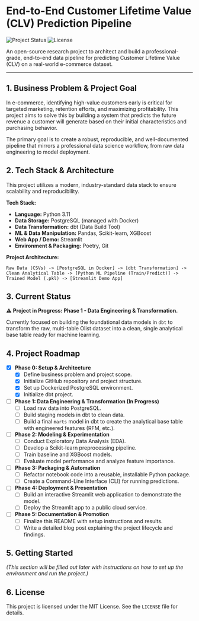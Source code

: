 # End-to-End Customer Lifetime Value (CLV) Prediction Pipeline

![Project Status](https://img.shields.io/badge/status-in%20progress-yellow)
![License](https://img.shields.io/badge/license-MIT-blue)

An open-source research project to architect and build a professional-grade, end-to-end data pipeline for predicting Customer Lifetime Value (CLV) on a real-world e-commerce dataset.

---

## 1. Business Problem & Project Goal

In e-commerce, identifying high-value customers early is critical for targeted marketing, retention efforts, and maximizing profitability. This project aims to solve this by building a system that predicts the future revenue a customer will generate based on their initial characteristics and purchasing behavior.

The primary goal is to create a robust, reproducible, and well-documented pipeline that mirrors a professional data science workflow, from raw data engineering to model deployment.

## 2. Tech Stack & Architecture

This project utilizes a modern, industry-standard data stack to ensure scalability and reproducibility.

**Tech Stack:**
* **Language:** Python 3.11
* **Data Storage:** PostgreSQL (managed with Docker)
* **Data Transformation:** dbt (Data Build Tool)
* **ML & Data Manipulation:** Pandas, Scikit-learn, XGBoost
* **Web App / Demo:** Streamlit
* **Environment & Packaging:** Poetry, Git

**Project Architecture:**

`Raw Data (CSVs) -> [PostgreSQL in Docker] -> [dbt Transformation] -> Clean Analytical Table -> [Python ML Pipeline (Train/Predict)] -> Trained Model (.pkl) -> [Streamlit Demo App]`

## 3. Current Status

⚠️ **Project in Progress: Phase 1 - Data Engineering & Transformation.**

Currently focused on building the foundational data models in `dbt` to transform the raw, multi-table Olist dataset into a clean, single analytical base table ready for machine learning.

## 4. Project Roadmap

- [x] **Phase 0: Setup & Architecture**
    - [x] Define business problem and project scope.
    - [x] Initialize GitHub repository and project structure.
    - [x] Set up Dockerized PostgreSQL environment.
    - [x] Initialize dbt project.
- [ ] **Phase 1: Data Engineering & Transformation (In Progress)**
    - [ ] Load raw data into PostgreSQL.
    - [ ] Build staging models in dbt to clean data.
    - [ ] Build a final `marts` model in dbt to create the analytical base table with engineered features (RFM, etc.).
- [ ] **Phase 2: Modeling & Experimentation**
    - [ ] Conduct Exploratory Data Analysis (EDA).
    - [ ] Develop a Scikit-learn preprocessing pipeline.
    - [ ] Train baseline and XGBoost models.
    - [ ] Evaluate model performance and analyze feature importance.
- [ ] **Phase 3: Packaging & Automation**
    - [ ] Refactor notebook code into a reusable, installable Python package.
    - [ ] Create a Command-Line Interface (CLI) for running predictions.
- [ ] **Phase 4: Deployment & Presentation**
    - [ ] Build an interactive Streamlit web application to demonstrate the model.
    - [ ] Deploy the Streamlit app to a public cloud service.
- [ ] **Phase 5: Documentation & Promotion**
    - [ ] Finalize this README with setup instructions and results.
    - [ ] Write a detailed blog post explaining the project lifecycle and findings.

## 5. Getting Started

*(This section will be filled out later with instructions on how to set up the environment and run the project.)*

## 6. License

This project is licensed under the MIT License. See the `LICENSE` file for details.
